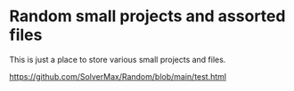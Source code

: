 # Random small projects and assorted files
This is just a place to store various small projects and files.

https://github.com/SolverMax/Random/blob/main/test.html
